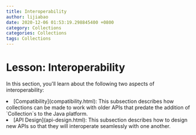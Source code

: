 ```yaml
---
title: Interoperability
author: lijiabao
date: 2020-12-06 01:53:19.298845400 +0800
category: Collections
categories: Collections
tags: Collections
---
```


# Lesson: Interoperability

In this section, you'll learn about the following two aspects of interoperability:

<li>
[Compatibility](compatibility.html): This subsection describes how collections can be made to work with older APIs that predate the addition of `Collection`s to the Java platform.</li>
<li>
[API Design](api-design.html): This subsection describes how to design new APIs so that they will interoperate seamlessly with one another.</li>
